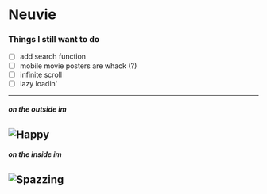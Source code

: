 # Neuvie

### Things I still want to do
- [ ] add search function
- [ ] mobile movie posters are whack (?)
- [ ] infinite scroll
- [ ] lazy loadin' 
---
##### on the outside im
![Happy](https://maisdeoitomil.wordpress.com/wp-content/uploads/2018/08/gif-asobase02.gif?w=663)
---
##### on the inside im
![Spazzing](https://i.pinimg.com/originals/fa/7f/0e/fa7f0ee3615b52e688328639cb197fdb.gif)
---
